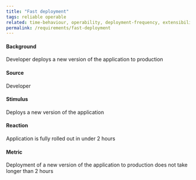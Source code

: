```yaml
---
title: "Fast deployment"
tags: reliable operable
related: time-behaviour, operability, deployment-frequency, extensibility, lead-time-for-changes, cycle-time
permalink: /requirements/fast-deployment
---
```


<div class="quality-requirement" markdown="1">

#### Background

Developer deploys a new version of the application to production

#### Source

Developer

#### Stimulus

Deploys a new version of the application

#### Reaction

Application is fully rolled out in under 2 hours

#### Metric

Deployment of a new version of the application to production does not take longer than 2 hours


</div><br>




